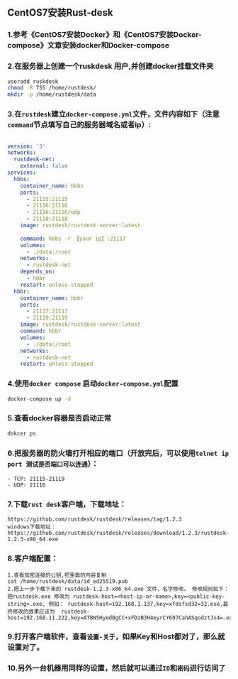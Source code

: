 ## CentOS7安装Rust-desk

### 1.参考《CentOS7安装Docker》和《CentOS7安装Docker-compose》文章安装docker和Docker-compose

### 2.在服务器上创建一个ruskdesk 用户,并创建docker挂载文件夹

```bash
useradd ruskdesk 
chmod -R 755 /home/rustdesk/
mkdir -p /home/rustdesk/data
```



### 3.在`rustdesk`建立`docker-compose.yml`文件，文件内容如下（注意`command`节点填写自己的服务器域名或者ip）:

```yaml

version: '3'
networks:
  rustdesk-net:
    external: false
services:
  hbbs:
    container_name: hbbs
    ports:
      - 21115:21115
      - 21116:21116
      - 21116:21116/udp
      - 21118:21118
    image: rustdesk/rustdesk-server:latest
    
    command: hbbs -r 【your ip】:21117
    volumes:
      - ./data:/root
    networks:
      - rustdesk-net
    depends_on:
      - hbbr
    restart: unless-stopped
  hbbr:
    container_name: hbbr
    ports:
      - 21117:21117
      - 21119:21119
    image: rustdesk/rustdesk-server:latest
    command: hbbr
    volumes:
      - ./data:/root
    networks:
      - rustdesk-net
    restart: unless-stopped
```



### 4.使用`docker compose` 启动`docker-compose.yml`配置

```bash
docker-compose up -d

```

### 5.查看docker容器是否启动正常

```bash
dokcer ps
```

### 6.把服务器的防火墙打开相应的端口（开放完后，可以使用`telnet ip port 测试是否端口可以连通`）：

```
- TCP: 21115-21119
- UDP: 21116
```



### 7.下载`rust desk`客户端，下载地址：

```
https://github.com/rustdesk/rustdesk/releases/tag/1.2.3
windows下载地址：https://github.com/rustdesk/rustdesk/releases/download/1.2.3/rustdesk-1.2.3-x86_64.exe
```



### 8.客户端配置：

```
1.查看加密连接的公钥,把里面的内容复制
cat /home/rustdesk/data/id_ed25519.pub   
2.把上一步下载下来的 rustdesk-1.2.3-x86_64.exe 文件，名字修改， 修改规则如下：
把rustdesk.exe 修改为 rustdesk-host=<host-ip-or-name>,key=<public-key-string>.exe, 例如： rustdesk-host=192.168.1.137,key=xfdsfsd32=32.exe,最终修改的效果应该为  rustdesk-host=192.168.11.222,key=ATBN5HyedBgCC+xFDzB3H4eyrCY607CahASqodztJx4=.exe
```



### 9.打开客户端软件，查看`设置-关于`，如果Key和Host都对了，那么就设置对了。



### 10.另外一台机器用同样的设置，然后就可以通过`ID`和`密码`进行访问了



